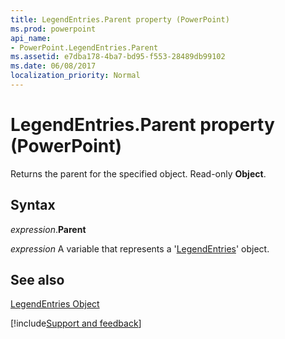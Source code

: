 ```yaml
---
title: LegendEntries.Parent property (PowerPoint)
ms.prod: powerpoint
api_name:
- PowerPoint.LegendEntries.Parent
ms.assetid: e7dba178-4ba7-bd95-f553-28489db99102
ms.date: 06/08/2017
localization_priority: Normal
---
```



# LegendEntries.Parent property (PowerPoint)

Returns the parent for the specified object. Read-only  **Object**.


## Syntax

_expression_.**Parent**

_expression_ A variable that represents a '[LegendEntries](PowerPoint.LegendEntries.md)' object.


## See also


[LegendEntries Object](PowerPoint.LegendEntries.md)

[!include[Support and feedback](~/includes/feedback-boilerplate.md)]